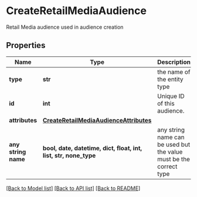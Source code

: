 # CreateRetailMediaAudience

Retail Media audience used in audience creation

## Properties
Name | Type | Description | Notes
------------ | ------------- | ------------- | -------------
**type** | **str** | the name of the entity type | 
**id** | **int** | Unique ID of this audience. | 
**attributes** | [**CreateRetailMediaAudienceAttributes**](CreateRetailMediaAudienceAttributes.md) |  | 
**any string name** | **bool, date, datetime, dict, float, int, list, str, none_type** | any string name can be used but the value must be the correct type | [optional]

[[Back to Model list]](../README.md#documentation-for-models) [[Back to API list]](../README.md#documentation-for-api-endpoints) [[Back to README]](../README.md)


